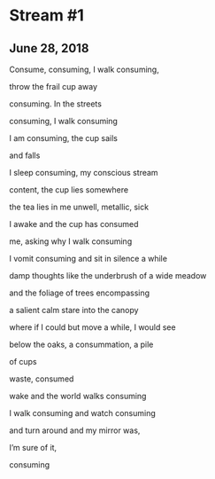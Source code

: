 # Stream #1
## June 28, 2018

Consume, consuming, I walk consuming,

throw the frail cup away

consuming. In the streets

consuming, I walk consuming

I am consuming, the cup sails

and falls

I sleep consuming, my conscious stream

content, the cup lies somewhere

the tea lies in me unwell, metallic, sick

I awake and the cup has consumed

me, asking why I walk consuming

I vomit consuming and sit in silence a while

damp thoughts like the underbrush of a wide meadow

and the foliage of trees encompassing

a salient calm stare into the canopy

where if I could but move a while, I would see

below the oaks, a consummation, a pile

of cups

waste, consumed

 

wake and the world walks consuming

 

I walk consuming and watch consuming

and turn around and my mirror was,

I’m sure of it,

consuming